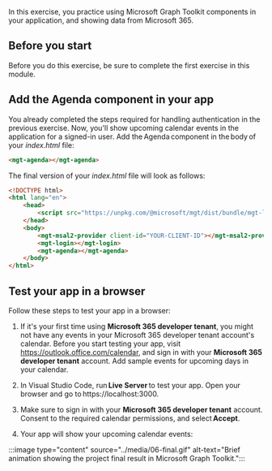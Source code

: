 In this exercise, you practice using Microsoft Graph Toolkit components in your application, and showing data from Microsoft 365.

## Before you start

Before you do this exercise, be sure to complete the first exercise in this module.

## Add the Agenda component in your app

You already completed the steps required for handling authentication in the previous exercise. Now, you'll show upcoming calendar events in the application for a signed-in user. Add the Agenda component in the body of your *index.html* file:

```html
<mgt-agenda></mgt-agenda>
```

The final version of your *index.html* file will look as follows:

```html
<!DOCTYPE html>
<html lang="en">
    <head>    
        <script src="https://unpkg.com/@microsoft/mgt/dist/bundle/mgt-loader.js"></script>
    </head>
    <body>    
        <mgt-msal2-provider client-id="YOUR-CLIENT-ID"></mgt-msal2-provider>
        <mgt-login></mgt-login>
        <mgt-agenda></mgt-agenda>
    </body>
</html>
```

## Test your app in a browser

Follow these steps to test your app in a browser:

1. If it's your first time using **Microsoft 365 developer tenant**, you might not have any events in your Microsoft 365 developer tenant account's calendar. Before you start testing your app, visit https://outlook.office.com/calendar, and sign in with your **Microsoft 365 developer tenant** account. Add sample events for upcoming days in your calendar.

2. In Visual Studio Code, run **Live Server** to test your app. Open your browser and go to https://localhost:3000.

3. Make sure to sign in with your **Microsoft 365 developer tenant** account. Consent to the required calendar permissions, and select **Accept**.

4. Your app will show your upcoming calendar events:

:::image type="content" source="../media/06-final.gif" alt-text="Brief animation showing the project final result in Microsoft Graph Toolkit.":::
